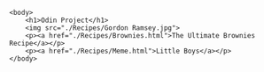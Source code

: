 <!DOCTYPE html>
<html lang="en">
    <head>
        <meta charset="UTF-8">
        <title>HTML Final Assignment</title>        
    </head>

    <body>
        <h1>Odin Project</h1>
        <img src="./Recipes/Gordon Ramsey.jpg">
        <p><a href="./Recipes/Brownies.html">The Ultimate Brownies Recipe</a></p>
        <p><a href="./Recipes/Meme.html">Little Boys</a></p>
    </body>
</html>
